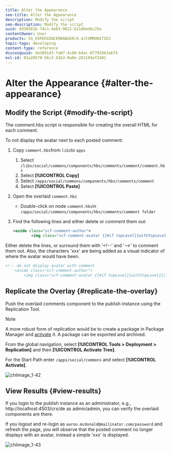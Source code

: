 ```yaml
---
title: Alter the Appearance
seo-title: Alter the Appearance
description: Modify the script
seo-description: Modify the script
uuid: 6930381b-74c1-4e63-9621-621dbedbc25e
contentOwner: User
products: SG_EXPERIENCEMANAGER/6.4/COMMUNITIES
topic-tags: developing
content-type: reference
discoiquuid: da3891d3-fa07-4c88-b4ac-077926b3a674
exl-id: 01a20578-56c3-41b3-8a0e-281104af2481
---
```

# Alter the Appearance {#alter-the-appearance}

## Modify the Script {#modify-the-script}

The comment.hbs script is responsible for creating the overall HTML for each comment.

To not display the avatar next to each posted comment:

1. Copy `comment.hbs`from `libs`to `apps`
    1. Select `/libs/social/commons/components/hbs/comments/comment/comment.hbs`
    1. Select **[!UICONTROL Copy]**
    1. Select `/apps/social/commons/components/hbs/comments/comment`
    1. Select **[!UICONTROL Paste]**
1. Open the overlaid `comment.hbs`
    * Double-click on node  `comment.hbs`in `/apps/social/commons/components/hbs/comments/comment folder`
1. Find the following lines and either delete or comment them out:

    ```xml
    <aside class="scf-comment-author">
            <img class="scf-comment-avatar {{#if topLevel}}withTopLevel{{/if}}" src="{{author.avatarUrl}}"></img>
    ```

Either delete the lines, or surround them with '&lt;!--' and '--&gt;' to comment them out. Also, the characters 'xxx' are being added as a visual indicator of where the avatar would have been.

```xml
<!-- do not display avatar with comment
    <aside class="scf-comment-author">
        <img class="scf-comment-avatar {{#if topLevel}}withTopLevel{{/if}}" src="{{author.avatarUrl}}"></img>
```

## Replicate the Overlay {#replicate-the-overlay}

Push the overlaid comments component to the publish instance using the Replication Tool.

>[!NOTE]
>
>A more robust form of replication would be to create a package in Package Manager and [activate](../../help/sites-administering/package-manager.md#replicating-packages) it. A package can be exported and archived.

From the global navigation, select **[!UICONTROL Tools > Deployment > Replication]** and then **[!UICONTROL Activate Tree]**.

For the Start Path enter `/apps/social/commons` and select **[!UICONTROL Activate]**.

![chlimage_1-42](assets/chlimage_1-42.png) 

## View Results {#view-results}

If you login to the publish instance as an administrator, e.g., http://localhost:4503/crx/de as admin/admin, you can verify the overlaid components are there.

If you logout and re-login as `aaron.mcdonald@mailinator.com/password` and refresh the page, you will observe that the posted comment no longer displays with an avatar, instead a simple 'xxx' is displayed.

![chlimage_1-43](assets/chlimage_1-43.png)
